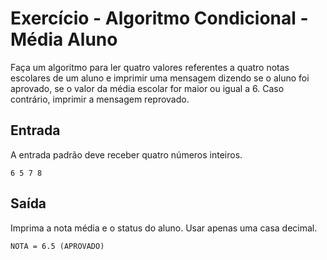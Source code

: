# Exercício - Algoritmo Condicional - Média Aluno

Faça um algoritmo para ler quatro valores referentes a quatro notas escolares de um aluno e imprimir uma mensagem dizendo se o aluno foi aprovado, se o valor da média escolar for maior ou igual a 6. Caso contrário, imprimir a mensagem reprovado.

## Entrada

A entrada padrão deve receber quatro números inteiros.

```
6 5 7 8
```

## Saída

Imprima a nota média e o status do aluno. Usar apenas uma casa decimal.

```
NOTA = 6.5 (APROVADO)
```